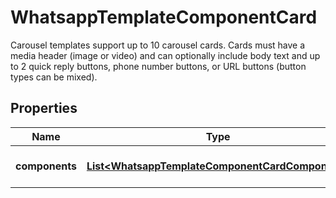 

# WhatsappTemplateComponentCard

Carousel templates support up to 10 carousel cards. Cards must have a media header (image or video) and can optionally include body text and up to 2 quick reply buttons, phone number buttons, or URL buttons (button types can be mixed).

## Properties

| Name | Type | Description | Notes |
|------------ | ------------- | ------------- | -------------|
|**components** | [**List&lt;WhatsappTemplateComponentCardComponent&gt;**](WhatsappTemplateComponentCardComponent.md) | **Required.** Card components. |  [optional] |



